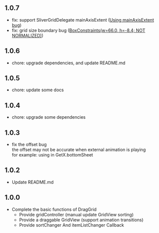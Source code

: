 ## 1.0.7

- fix: support SliverGridDelegate mainAxisExtent ([Using mainAxisExtent bug](https://github.com/flutter-library-provider/DragGrid/issues/3))
- fix: grid size boundary bug ([BoxConstraints(w=66.0, h=-8.4; NOT NORMALIZED)](https://github.com/flutter-library-provider/DragGrid/issues/2))

## 1.0.6

- chore: upgrade dependencies, and update README.md

## 1.0.5

- chore: update some docs

## 1.0.4

- chore: upgrade some dependencies

## 1.0.3

- fix the offset bug  
  the offset may not be accurate when external animation is playing  
  for example: using in GetX.bottomSheet

## 1.0.2

- Update README.md

## 1.0.0

- Complete the basic functions of DragGrid
  - Provide gridController (manual update GridView sorting)
  - Provide a draggable GridView (support animation transitions)
  - Provide sortChanger And itemListChanger Callback
